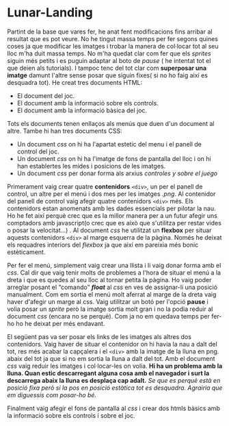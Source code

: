 # Lunar-Landing
Partint de la base que vares fer, he anat fent modificacions fins arribar al resultat que es pot veure. No he tingut massa temps per fer segons quines coses ja que modificar les imatges i trobar la manera de col·locar tot al seu lloc m'ha duit massa temps. No m'ha quedat clar com fer que els _sprites_ siguin més petits i es puguin adaptar al boto de _pause_ ( he intentat tot el que deien als tutorials). I tampoc tenc del tot clar com **superposar una imatge** damunt l'altre sense posar que siguin fixes( si no ho faig així es desquadra tot). 
He creat tres documents HTML:
* El document del joc.
* El document amb la informació sobre els controls. 
* El document amb la informació bàsica del joc.

Tots els documents tenen enllaços als menús que duen d'un document al altre.
Tambe hi han tres documents CSS: 
* Un document _css_ on hi ha l'apartat estetic del menu i el panell de control del joc.
* Un document _css_ on hi ha l'imatge de fons de pantalla del lloc i on hi han establertes les mides i posicions de les imatges.
* Un document _css_ per donar forma als arxius _controles y sobre el juego_ 


Primerament vaig crear quatre **contenidors**  `<div>`, un per el panell de control, un altre per el menú i dos mes per les imatges _.png_.
Al contenidor del panell de control vaig afegir quatre contenidors `<div>` més. Els contenidors estan anomenats amb les dades essencials per pilotar la nau. Ho he fet així  perquè crec que es la millor manera per a un futur afegir uns comptadors amb javascript(o crec que es això que s'utilitza per restar vides o posar la velocitat...) . Al document _css_ he utilitzat un **flexbox** per situar aquests contenidors  `<div>` al marge esquerra de la pàgina. Només he deixat els requadres interiors del _flexbox_ ja que així em pareixia més bonic estèticament.

Per fer el menú, simplement  vaig crear una llista i li vaig donar forma amb el _css_. Cal dir que vaig tenir molts de problemes a l'hora de situar el menú a la dreta i que es quedes al seu lloc al tornar petita la pàgina. Ho vaig poder arreglar posant el “comando” **_float_** al _css_ en ves de assignar-li una posició manualment. Com em sortia el menú molt aferrat al marge de la dreta vaig haver d'afegir un marge al css. Vaig utilitzar un botó per l'opció **pause** i volia posar un _sprite_
però la imatge sortia molt gran i no la podia reduir al document _css_ (encara no se perquè). Com ja no em quedava temps per fer-ho ho he deixat per més endavant. 

El següent pas va  ser posar els links de les imatges als altres dos contenidors. Vaig haver de situar el contenidor on hi havia la nau a dalt del tot, res més acabar la capçalera  i el  `<div>` amb la imatge de la lluna en png. abaix del tot ja que si no em sortia la lluna a dalt del tot. Amb el document _css_ vaig reduir les imatges i col·locar-les on volia. **Hi ha un problema amb la lluna. Quan estic descarregant alguna cosa amb el navegador i surt la descarrega abaix la lluna es desplaça cap adalt.** _Se que es perquè està  en posició fixa però si la pos en posició estàtica tot es desquadra. Agrairia que em diguessis com posar-ho bé._

Finalment vaig afegir el fons de pantalla al _css_ i crear dos htmls bàsics amb la informació sobre els controls i sobre el joc. 
